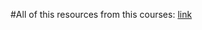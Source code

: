 #All of this resources from this courses: [link](https://www.udemy.com/course/web-scraping-in-python-with-beautifulsoup-and-selenium/)